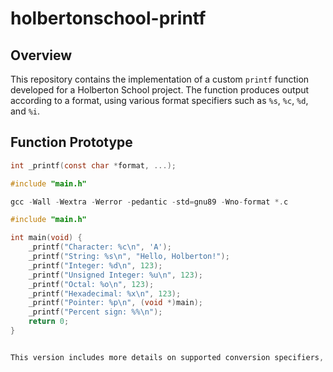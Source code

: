 # holbertonschool-printf

## Overview
This repository contains the implementation of a custom `printf` function developed for a Holberton School project. The function produces output according to a format, using various format specifiers such as `%s`, `%c`, `%d`, and `%i`.

## Function Prototype
```c
int _printf(const char *format, ...);

#include "main.h"

gcc -Wall -Wextra -Werror -pedantic -std=gnu89 -Wno-format *.c

#include "main.h"

int main(void) {
    _printf("Character: %c\n", 'A');
    _printf("String: %s\n", "Hello, Holberton!");
    _printf("Integer: %d\n", 123);
    _printf("Unsigned Integer: %u\n", 123);
    _printf("Octal: %o\n", 123);
    _printf("Hexadecimal: %x\n", 123);
    _printf("Pointer: %p\n", (void *)main);
    _printf("Percent sign: %%\n");
    return 0;
}


This version includes more details on supported conversion specifiers, flags, width, precision, length modifiers, advanced usage examples, return values, and error handling. Feel free to further customize this `README.md` file or let me know if there are any specific details you'd like to add.

